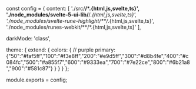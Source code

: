const config = {
  content: [
    './src/**/*.{html,js,svelte,ts}',
    './node_modules/svelte-5-ui-lib/**/*.{html,js,svelte,ts}',
    './node_modules/svelte-rune-highlight/**/*.{html,js,svelte,ts}',
    './node_modules/runes-webkit/**/*.{html,js,svelte,ts}'
  ],

  darkMode: 'class',

  theme: {
    extend: {
      colors: {
        // purple
        primary: {"50":"#faf5ff","100":"#f3e8ff","200":"#e9d5ff","300":"#d8b4fe","400":"#c084fc","500":"#a855f7","600":"#9333ea","700":"#7e22ce","800":"#6b21a8","900":"#581c87"}
      }
    }
  }
};

module.exports = config;